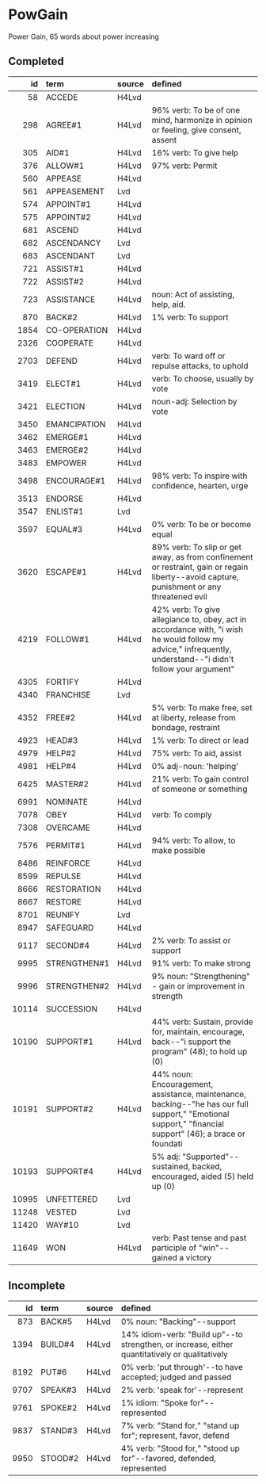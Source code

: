 # PowGain

Power Gain, 65 words about power increasing

## Completed

|    id | term         | source   | defined                                                                                                                                                        |
|------:|:-------------|:---------|:---------------------------------------------------------------------------------------------------------------------------------------------------------------|
|    58 | ACCEDE       | H4Lvd    |                                                                                                                                                                |
|   298 | AGREE#1      | H4Lvd    | 96% verb: To be of one mind, harmonize in opinion or feeling, give consent, assent                                                                             |
|   305 | AID#1        | H4Lvd    | 16% verb: To give help                                                                                                                                         |
|   376 | ALLOW#1      | H4Lvd    | 97% verb: Permit                                                                                                                                               |
|   560 | APPEASE      | H4Lvd    |                                                                                                                                                                |
|   561 | APPEASEMENT  | Lvd      |                                                                                                                                                                |
|   574 | APPOINT#1    | H4Lvd    |                                                                                                                                                                |
|   575 | APPOINT#2    | H4Lvd    |                                                                                                                                                                |
|   681 | ASCEND       | H4Lvd    |                                                                                                                                                                |
|   682 | ASCENDANCY   | Lvd      |                                                                                                                                                                |
|   683 | ASCENDANT    | Lvd      |                                                                                                                                                                |
|   721 | ASSIST#1     | H4Lvd    |                                                                                                                                                                |
|   722 | ASSIST#2     | H4Lvd    |                                                                                                                                                                |
|   723 | ASSISTANCE   | H4Lvd    | noun: Act of assisting, help, aid.                                                                                                                             |
|   870 | BACK#2       | H4Lvd    | 1% verb: To support                                                                                                                                            |
|  1854 | CO-OPERATION | H4Lvd    |                                                                                                                                                                |
|  2326 | COOPERATE    | H4Lvd    |                                                                                                                                                                |
|  2703 | DEFEND       | H4Lvd    | verb: To ward off or repulse attacks, to uphold                                                                                                                |
|  3419 | ELECT#1      | H4Lvd    | verb: To choose, usually by vote                                                                                                                               |
|  3421 | ELECTION     | H4Lvd    | noun-adj: Selection by vote                                                                                                                                    |
|  3450 | EMANCIPATION | H4Lvd    |                                                                                                                                                                |
|  3462 | EMERGE#1     | H4Lvd    |                                                                                                                                                                |
|  3463 | EMERGE#2     | H4Lvd    |                                                                                                                                                                |
|  3483 | EMPOWER      | H4Lvd    |                                                                                                                                                                |
|  3498 | ENCOURAGE#1  | H4Lvd    | 98% verb: To inspire with confidence, hearten, urge                                                                                                            |
|  3513 | ENDORSE      | H4Lvd    |                                                                                                                                                                |
|  3547 | ENLIST#1     | Lvd      |                                                                                                                                                                |
|  3597 | EQUAL#3      | H4Lvd    | 0% verb: To be or become equal                                                                                                                                 |
|  3620 | ESCAPE#1     | H4Lvd    | 89% verb: To slip or get away, as from confinement or restraint, gain  or regain liberty--avoid capture, punishment or any threatened evil                     |
|  4219 | FOLLOW#1     | H4Lvd    | 42% verb: To give allegiance to, obey, act in accordance with, "i wish  he would follow my advice," infrequently, understand--"i didn't follow  your argument" |
|  4305 | FORTIFY      | H4Lvd    |                                                                                                                                                                |
|  4340 | FRANCHISE    | Lvd      |                                                                                                                                                                |
|  4352 | FREE#2       | H4Lvd    | 5% verb: To make free, set at liberty, release from bondage, restraint                                                                                         |
|  4923 | HEAD#3       | H4Lvd    | 1% verb: To direct or lead                                                                                                                                     |
|  4979 | HELP#2       | H4Lvd    | 75% verb: To aid, assist                                                                                                                                       |
|  4981 | HELP#4       | H4Lvd    | 0% adj-noun: 'helping'                                                                                                                                         |
|  6425 | MASTER#2     | H4Lvd    | 21% verb: To gain control of someone or something                                                                                                              |
|  6991 | NOMINATE     | H4Lvd    |                                                                                                                                                                |
|  7078 | OBEY         | H4Lvd    | verb: To comply                                                                                                                                                |
|  7308 | OVERCAME     | H4Lvd    |                                                                                                                                                                |
|  7576 | PERMIT#1     | H4Lvd    | 94% verb: To allow, to make possible                                                                                                                           |
|  8486 | REINFORCE    | H4Lvd    |                                                                                                                                                                |
|  8599 | REPULSE      | H4Lvd    |                                                                                                                                                                |
|  8666 | RESTORATION  | H4Lvd    |                                                                                                                                                                |
|  8667 | RESTORE      | H4Lvd    |                                                                                                                                                                |
|  8701 | REUNIFY      | Lvd      |                                                                                                                                                                |
|  8947 | SAFEGUARD    | H4Lvd    |                                                                                                                                                                |
|  9117 | SECOND#4     | H4Lvd    | 2% verb: To assist or support                                                                                                                                  |
|  9995 | STRENGTHEN#1 | H4Lvd    | 91% verb: To make strong                                                                                                                                       |
|  9996 | STRENGTHEN#2 | H4Lvd    | 9% noun: "Strengthening" - gain or improvement in strength                                                                                                     |
| 10114 | SUCCESSION   | H4Lvd    |                                                                                                                                                                |
| 10190 | SUPPORT#1    | H4Lvd    | 44% verb: Sustain, provide for, maintain, encourage, back--"i support  the program" (48); to hold up (0)                                                       |
| 10191 | SUPPORT#2    | H4Lvd    | 44% noun: Encouragement, assistance, maintenance, backing--"he has our  full support," "Emotional support," "financial support" (46); a brace  or foundati     |
| 10193 | SUPPORT#4    | H4Lvd    | 5% adj: "Supported"--sustained, backed, encouraged, aided (5) held up (0)                                                                                      |
| 10995 | UNFETTERED   | Lvd      |                                                                                                                                                                |
| 11248 | VESTED       | Lvd      |                                                                                                                                                                |
| 11420 | WAY#10       | Lvd      |                                                                                                                                                                |
| 11649 | WON          | H4Lvd    | verb: Past tense and past participle of "win"--gained a victory                                                                                                |

## Incomplete

|   id | term    | source   | defined                                                                                         |
|-----:|:--------|:---------|:------------------------------------------------------------------------------------------------|
|  873 | BACK#5  | H4Lvd    | 0% noun: "Backing"--support                                                                     |
| 1394 | BUILD#4 | H4Lvd    | 14% idiom-verb: "Build up"--to strengthen, or increase, either quantitatively  or qualitatively |
| 8192 | PUT#6   | H4Lvd    | 0% verb: 'put through'--to have accepted; judged and passed                                     |
| 9707 | SPEAK#3 | H4Lvd    | 2% verb: 'speak for'--represent                                                                 |
| 9761 | SPOKE#2 | H4Lvd    | 1% idiom: "Spoke for"--represented                                                              |
| 9837 | STAND#3 | H4Lvd    | 7% verb: "Stand for," "stand up for"; represent, favor, defend                                  |
| 9950 | STOOD#2 | H4Lvd    | 4% verb: "Stood for," "stood up for"--favored, defended, represented                            |